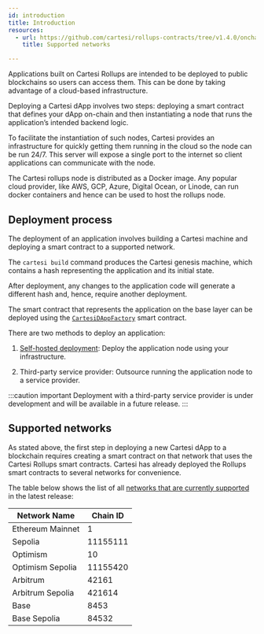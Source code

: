 ```yaml
---
id: introduction
title: Introduction
resources:
  - url: https://github.com/cartesi/rollups-contracts/tree/v1.4.0/onchain/rollups/deployments
    title: Supported networks

---
```


Applications built on Cartesi Rollups are intended to be deployed to public blockchains so users can access them. This can be done by taking advantage of a cloud-based infrastructure.

Deploying a Cartesi dApp involves two steps: deploying a smart contract that defines your dApp on-chain and then instantiating a node that runs the application’s intended backend logic.

To facilitate the instantiation of such nodes, Cartesi provides an infrastructure for quickly getting them running in the cloud so the node can be run 24/7. This server will expose a single port to the internet so client applications can communicate with the node.

The Cartesi rollups node is distributed as a Docker image. Any popular cloud provider, like AWS, GCP, Azure, Digital Ocean, or Linode, can run docker containers and hence can be used to host the rollups node. 

## Deployment process

The deployment of an application involves building a Cartesi machine and deploying a smart contract to a supported network.

The `cartesi build` command produces the Cartesi genesis machine, which contains a hash representing the application and its initial state.

After deployment, any changes to the application code will generate a different hash and, hence, require another deployment.

The smart contract that represents the application on the base layer can be deployed using the [`CartesiDAppFactory`](../api-reference/json-rpc/application-factory.md) smart contract.

There are two methods to deploy an application:

1. [Self-hosted deployment](../deployment/self-hosted.md): Deploy the application node using your infrastructure. 

2. Third-party service provider: Outsource running the application node to a service provider. 

:::caution important
Deployment with a third-party service provider is under development and will be available in a future release.
:::

## Supported networks

As stated above, the first step in deploying a new Cartesi dApp to a blockchain requires creating a smart contract on that network that uses the Cartesi Rollups smart contracts. Cartesi has already deployed the Rollups smart contracts to several networks for convenience.

The table below shows the list of all [networks that are currently supported](https://github.com/cartesi/rollups-contracts/tree/v1.4.0/onchain/rollups/deployments) in the latest release:

| Network Name     | Chain ID |
| ---------------- | -------- |
| Ethereum Mainnet | 1        |
| Sepolia          | 11155111 |
| Optimism         | 10       |
| Optimism Sepolia | 11155420 |
| Arbitrum         | 42161    |
| Arbitrum Sepolia | 421614   |
| Base             | 8453     |
| Base Sepolia     | 84532    |
